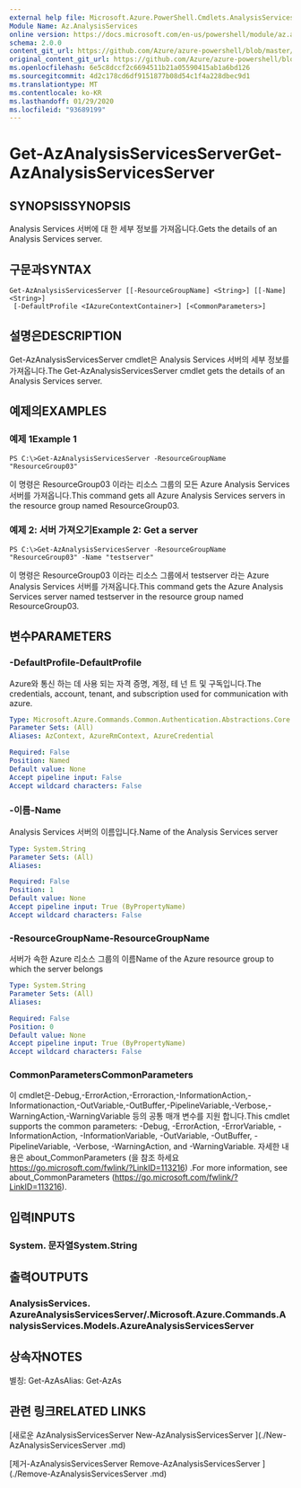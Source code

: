 ```yaml
---
external help file: Microsoft.Azure.PowerShell.Cmdlets.AnalysisServices.dll-Help.xml
Module Name: Az.AnalysisServices
online version: https://docs.microsoft.com/en-us/powershell/module/az.analysisservices/get-azanalysisservicesserver
schema: 2.0.0
content_git_url: https://github.com/Azure/azure-powershell/blob/master/src/AnalysisServices/AnalysisServices/help/Get-AzAnalysisServicesServer.md
original_content_git_url: https://github.com/Azure/azure-powershell/blob/master/src/AnalysisServices/AnalysisServices/help/Get-AzAnalysisServicesServer.md
ms.openlocfilehash: 6e5c8dccf2c6694511b21a05590415ab1a6bd126
ms.sourcegitcommit: 4d2c178cd6df9151877b08d54c1f4a228dbec9d1
ms.translationtype: MT
ms.contentlocale: ko-KR
ms.lasthandoff: 01/29/2020
ms.locfileid: "93689199"
---
```

# <span data-ttu-id="4bb00-101">Get-AzAnalysisServicesServer</span><span class="sxs-lookup"><span data-stu-id="4bb00-101">Get-AzAnalysisServicesServer</span></span>

## <span data-ttu-id="4bb00-102">SYNOPSIS</span><span class="sxs-lookup"><span data-stu-id="4bb00-102">SYNOPSIS</span></span>
<span data-ttu-id="4bb00-103">Analysis Services 서버에 대 한 세부 정보를 가져옵니다.</span><span class="sxs-lookup"><span data-stu-id="4bb00-103">Gets the details of an Analysis Services server.</span></span>

## <span data-ttu-id="4bb00-104">구문과</span><span class="sxs-lookup"><span data-stu-id="4bb00-104">SYNTAX</span></span>

```
Get-AzAnalysisServicesServer [[-ResourceGroupName] <String>] [[-Name] <String>]
 [-DefaultProfile <IAzureContextContainer>] [<CommonParameters>]
```

## <span data-ttu-id="4bb00-105">설명은</span><span class="sxs-lookup"><span data-stu-id="4bb00-105">DESCRIPTION</span></span>
<span data-ttu-id="4bb00-106">Get-AzAnalysisServicesServer cmdlet은 Analysis Services 서버의 세부 정보를 가져옵니다.</span><span class="sxs-lookup"><span data-stu-id="4bb00-106">The Get-AzAnalysisServicesServer cmdlet gets the details of an Analysis Services server.</span></span>

## <span data-ttu-id="4bb00-107">예제의</span><span class="sxs-lookup"><span data-stu-id="4bb00-107">EXAMPLES</span></span>

### <span data-ttu-id="4bb00-108">예제 1</span><span class="sxs-lookup"><span data-stu-id="4bb00-108">Example 1</span></span>
```
PS C:\>Get-AzAnalysisServicesServer -ResourceGroupName "ResourceGroup03"
```

<span data-ttu-id="4bb00-109">이 명령은 ResourceGroup03 이라는 리소스 그룹의 모든 Azure Analysis Services 서버를 가져옵니다.</span><span class="sxs-lookup"><span data-stu-id="4bb00-109">This command gets all Azure Analysis Services servers in the resource group named ResourceGroup03.</span></span>

### <span data-ttu-id="4bb00-110">예제 2: 서버 가져오기</span><span class="sxs-lookup"><span data-stu-id="4bb00-110">Example 2: Get a server</span></span>
```
PS C:\>Get-AzAnalysisServicesServer -ResourceGroupName "ResourceGroup03" -Name "testserver"
```

<span data-ttu-id="4bb00-111">이 명령은 ResourceGroup03 이라는 리소스 그룹에서 testserver 라는 Azure Analysis Services 서버를 가져옵니다.</span><span class="sxs-lookup"><span data-stu-id="4bb00-111">This command gets the Azure Analysis Services server named testserver in the resource group named ResourceGroup03.</span></span>

## <span data-ttu-id="4bb00-112">변수</span><span class="sxs-lookup"><span data-stu-id="4bb00-112">PARAMETERS</span></span>

### <span data-ttu-id="4bb00-113">-DefaultProfile</span><span class="sxs-lookup"><span data-stu-id="4bb00-113">-DefaultProfile</span></span>
<span data-ttu-id="4bb00-114">Azure와 통신 하는 데 사용 되는 자격 증명, 계정, 테 넌 트 및 구독입니다.</span><span class="sxs-lookup"><span data-stu-id="4bb00-114">The credentials, account, tenant, and subscription used for communication with azure.</span></span>

```yaml
Type: Microsoft.Azure.Commands.Common.Authentication.Abstractions.Core.IAzureContextContainer
Parameter Sets: (All)
Aliases: AzContext, AzureRmContext, AzureCredential

Required: False
Position: Named
Default value: None
Accept pipeline input: False
Accept wildcard characters: False
```

### <span data-ttu-id="4bb00-115">-이름</span><span class="sxs-lookup"><span data-stu-id="4bb00-115">-Name</span></span>
<span data-ttu-id="4bb00-116">Analysis Services 서버의 이름입니다.</span><span class="sxs-lookup"><span data-stu-id="4bb00-116">Name of the Analysis Services server</span></span>

```yaml
Type: System.String
Parameter Sets: (All)
Aliases:

Required: False
Position: 1
Default value: None
Accept pipeline input: True (ByPropertyName)
Accept wildcard characters: False
```

### <span data-ttu-id="4bb00-117">-ResourceGroupName</span><span class="sxs-lookup"><span data-stu-id="4bb00-117">-ResourceGroupName</span></span>
<span data-ttu-id="4bb00-118">서버가 속한 Azure 리소스 그룹의 이름</span><span class="sxs-lookup"><span data-stu-id="4bb00-118">Name of the Azure resource group to which the server belongs</span></span>

```yaml
Type: System.String
Parameter Sets: (All)
Aliases:

Required: False
Position: 0
Default value: None
Accept pipeline input: True (ByPropertyName)
Accept wildcard characters: False
```

### <span data-ttu-id="4bb00-119">CommonParameters</span><span class="sxs-lookup"><span data-stu-id="4bb00-119">CommonParameters</span></span>
<span data-ttu-id="4bb00-120">이 cmdlet은-Debug,-ErrorAction,-Erroraction,-InformationAction,-Informationaction,-OutVariable,-OutBuffer,-PipelineVariable,-Verbose,-WarningAction,-WarningVariable 등의 공통 매개 변수를 지원 합니다.</span><span class="sxs-lookup"><span data-stu-id="4bb00-120">This cmdlet supports the common parameters: -Debug, -ErrorAction, -ErrorVariable, -InformationAction, -InformationVariable, -OutVariable, -OutBuffer, -PipelineVariable, -Verbose, -WarningAction, and -WarningVariable.</span></span> <span data-ttu-id="4bb00-121">자세한 내용은 about_CommonParameters (을 참조 하세요 https://go.microsoft.com/fwlink/?LinkID=113216) .</span><span class="sxs-lookup"><span data-stu-id="4bb00-121">For more information, see about_CommonParameters (https://go.microsoft.com/fwlink/?LinkID=113216).</span></span>

## <span data-ttu-id="4bb00-122">입력</span><span class="sxs-lookup"><span data-stu-id="4bb00-122">INPUTS</span></span>

### <span data-ttu-id="4bb00-123">System. 문자열</span><span class="sxs-lookup"><span data-stu-id="4bb00-123">System.String</span></span>

## <span data-ttu-id="4bb00-124">출력</span><span class="sxs-lookup"><span data-stu-id="4bb00-124">OUTPUTS</span></span>

### <span data-ttu-id="4bb00-125">AnalysisServices. AzureAnalysisServicesServer/.</span><span class="sxs-lookup"><span data-stu-id="4bb00-125">Microsoft.Azure.Commands.AnalysisServices.Models.AzureAnalysisServicesServer</span></span>

## <span data-ttu-id="4bb00-126">상속자</span><span class="sxs-lookup"><span data-stu-id="4bb00-126">NOTES</span></span>
<span data-ttu-id="4bb00-127">별칭: Get-AzAs</span><span class="sxs-lookup"><span data-stu-id="4bb00-127">Alias: Get-AzAs</span></span>

## <span data-ttu-id="4bb00-128">관련 링크</span><span class="sxs-lookup"><span data-stu-id="4bb00-128">RELATED LINKS</span></span>

[<span data-ttu-id="4bb00-129">새로운 AzAnalysisServicesServer </span><span class="sxs-lookup"><span data-stu-id="4bb00-129">New-AzAnalysisServicesServer </span></span>](./New-AzAnalysisServicesServer .md)

[<span data-ttu-id="4bb00-130">제거-AzAnalysisServicesServer </span><span class="sxs-lookup"><span data-stu-id="4bb00-130">Remove-AzAnalysisServicesServer </span></span>](./Remove-AzAnalysisServicesServer .md)
